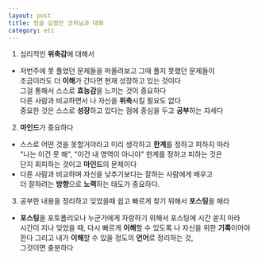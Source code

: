 ```yaml
---
layout: post
title: 정글 김정민 코치님과 대화
category: etc
---
```


1. 심리적인 **위축감**에 대해서
- 저번주에 못 풀었던 문제들을 떠올려보고 그때 풀지 못했던 문제들이   
조금이라도 더 **이해**가 간다면 현재 성장하고 있는 것이다   
그걸 통해서 스스로 **효능감**을 느끼는 것이 중요하다  
다른 사람과 비교하면서 나 자신을 **위축**시킬 필요도 없다  
중요한 것은 스스로 **성장**하고 있다는 점에 중심을 두고 **공부**하는 자세다

2. **마인드**가 중요하다
- 스스로 어떤 것을 못할거야라고 미리 생각하고 **한계**를 정하고 피하지 마라  
"나는 이건 못 해", "이건 내 영역이 아니야" 한계를 정하고 피하는 것은  
단지 회피하는 것이고 **마인드**의 문제이다
- 다른 사람과 비교하며 자신을 낮추기보다는 잘하는 사람에게 배우고  
더 잘하려는 **방향**으로 **노력**하는 태도가 중요하다.

3. 공부한 내용을 정리하고 잊었을때 쉽고 빠르게 찾기 위해서 **포스팅**을 해라
- **포스팅**을 포토폴리오나 누군가에게 자랑하기 위해서 포스팅에 시간 쏟지 마라  
시간이 지나 잊었을 때, 다시 빠르게 **이해**할 수 있도록 나 자신을 위한 **기록**이어야 한다
그리고 내가 **이해**할 수 있을 정도의 **언어**로 정리하는 것,  
그것이면 충분하다


